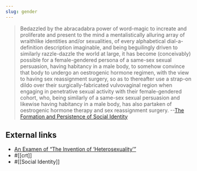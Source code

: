 ```yaml
---
slug: gender
---
```


> Bedazzled by the abracadabra power of word-magic to increate and proliferate and present to the mind a mentalistically alluring array of wraithlike identities and/or sexualities, of every alphabetical dial-a-definition description imaginable, and being beguilingly driven to similarly razzle-dazzle the world at large, it has become (conceivably) possible for a female-gendered persona of a same-sex sexual persuasion, having habitancy in a male body, to somehow convince that body to undergo an oestrogenic hormone regimen, with the view to having sex reassignment surgery, so as to thereafter use a strap-on dildo over their surgically-fabricated vulvovaginal region when engaging in penetrative sexual activity with their female-gendered cohort, who, being similarly of a same-sex sexual persuasion and likewise having habitancy in a male body, has also partaken of oestrogenic hormone therapy and sex reassignment surgery. --[The Formation and Persistence of Social Identity](http://actualfreedom.com.au/an/various/persistentsocialidentity.htm)


## External links

- [An Examen of “The Invention of ‘Heterosexuality’”](http://actualfreedom.com.au/an/contents.htm#contents)
- #[[crt]]
- #[[Social Identity]]